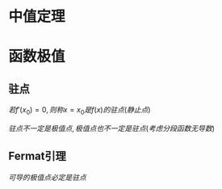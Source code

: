# 中值定理

# 函数极值

## 驻点

$若f'(x_0)=0, 则称x=x_0是f(x)的驻点(静止点)$

$驻点不一定是极值点, 极值点也不一定是驻点(考虑分段函数无导数)$

## Fermat引理

$可导的极值点必定是驻点$